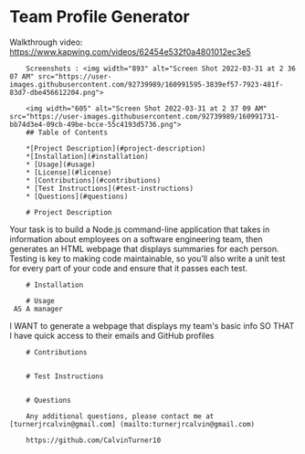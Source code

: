#  Team Profile Generator

Walkthrough video: https://www.kapwing.com/videos/62454e532f0a4801012ec3e5

        Screenshots : <img width="893" alt="Screen Shot 2022-03-31 at 2 36 07 AM" src="https://user-images.githubusercontent.com/92739989/160991595-3839ef57-7923-481f-83d7-dbe456612204.png">

        <img width="605" alt="Screen Shot 2022-03-31 at 2 37 09 AM" src="https://user-images.githubusercontent.com/92739989/160991731-bb74d3e4-09cb-49be-bcce-55c4193d5736.png">
        ## Table of Contents
        
        *[Project Description](#project-description)
        *[Installation](#installation)
        * [Usage](#usage)
        * [License](#license)
        * [Contributions](#contributions)
        * [Test Instructions](#test-instructions)
        * [Questions](#questions)
        
        # Project Description
        
Your task is to build a Node.js command-line application that takes in information about employees on a software engineering team, then generates an HTML webpage that displays summaries for each person. Testing is key to making code maintainable, so you’ll also write a unit test for every part of your code and ensure that it passes each test.


        # Installation

        # Usage
     AS A manager
I WANT to generate a webpage that displays my team's basic info
SO THAT I have quick access to their emails and GitHub profiles

        

        # Contributions


        # Test Instructions
    
        
        # Questions
        
        Any additional questions, please contact me at [turnerjrcalvin@gmail.com] (mailto:turnerjrcalvin@gmail.com)

        https://github.com/CalvinTurner10

